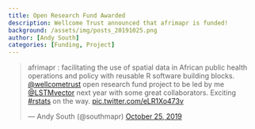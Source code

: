 ```yaml
---
title: Open Research Fund Awarded
description: Wellcome Trust announced that afrimapr is funded! 
background: /assets/img/posts_20191025.png
author: [Andy South]
categories: [Funding, Project]
---
```


<blockquote class="twitter-tweet"><p lang="en" dir="ltr">afrimapr : facilitating the use of spatial data in African public health operations and policy with reusable R software building blocks. <a href="https://twitter.com/wellcometrust?ref_src=twsrc%5Etfw">@wellcometrust</a> open research fund project to be led by me <a href="https://twitter.com/LSTMvector?ref_src=twsrc%5Etfw">@LSTMvector</a> next year with some great collaborators. Exciting <a href="https://twitter.com/hashtag/rstats?src=hash&amp;ref_src=twsrc%5Etfw">#rstats</a> on the way. <a href="https://t.co/eLR1Xo473v">pic.twitter.com/eLR1Xo473v</a></p>&mdash; Andy South (@southmapr) <a href="https://twitter.com/southmapr/status/1187745696683876352?ref_src=twsrc%5Etfw">October 25, 2019</a></blockquote> <script async src="https://platform.twitter.com/widgets.js" charset="utf-8"></script> 


